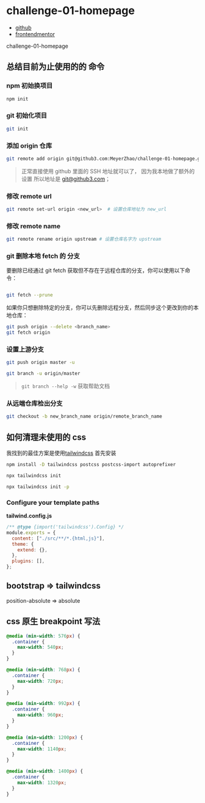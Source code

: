 # challenge-01-homepage

- [github](https://github.com/MeyerZhao/challenge-01-homepage)
- [frontendmentor](https://www.frontendmentor.io/challenges)

challenge-01-homepage

## 总结目前为止使用的的 命令

### npm 初始换项目

```bash
npm init
```

### git 初始化项目

```bash
git init
```

### 添加 origin 仓库

```bash
git remote add origin git@github3.com:MeyerZhao/challenge-01-homepage.git
```

> 正常直接使用 github 里面的 SSH 地址就可以了， 因为我本地做了额外的设置 所以地址是 git@github3.com；

### 修改 remote url

```bash
git remote set-url origin <new_url>  # 设置仓库地址为 new_url
```

### 修改 remote name

```bash
git remote rename origin upstream # 设置仓库名字为 upstream
```

### git 删除本地 fetch 的 分支

要删除已经通过 git fetch 获取但不存在于远程仓库的分支，你可以使用以下命令：

```bash

git fetch --prune
```

如果你只想删除特定的分支，你可以先删除远程分支，然后同步这个更改到你的本地仓库：

```bash
git push origin --delete <branch_name>
git fetch origin
```

### 设置上游分支

```bash
git push origin master -u

git branch -u origin/master
```

> `git branch --help -w` 获取帮助文档

### 从远端仓库检出分支

```bash
git checkout -b new_branch_name origin/remote_branch_name
```

## 如何清理未使用的 css

我找到的最佳方案是使用[tailwindcss](https://tailwindcss.com/)
首先安装

```bash
npm install -D tailwindcss postcss postcss-import autoprefixer

npx tailwindcss init

npx tailwindcss init -p
```

### Configure your template paths

**tailwind.config.js**

```js
/** @type {import('tailwindcss').Config} */
module.exports = {
  content: ["./src/**/*.{html,js}"],
  theme: {
    extend: {},
  },
  plugins: [],
};
```

## bootstrap => tailwindcss

position-absolute => absolute

## css 原生 breakpoint 写法

```css
@media (min-width: 576px) {
  .container {
    max-width: 540px;
  }
}

@media (min-width: 768px) {
  .container {
    max-width: 720px;
  }
}

@media (min-width: 992px) {
  .container {
    max-width: 960px;
  }
}

@media (min-width: 1200px) {
  .container {
    max-width: 1140px;
  }
}

@media (min-width: 1400px) {
  .container {
    max-width: 1320px;
  }
}
```
